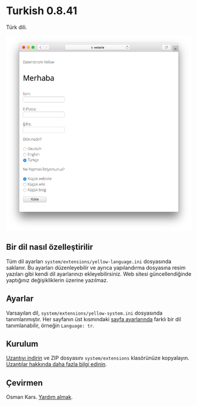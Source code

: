 # Turkish 0.8.41

Türk dili.

<p align="center"><img src="turkish-screenshot.png?raw=true" alt="Ekran görüntüsü"></p>

## Bir dil nasıl özelleştirilir

Tüm dil ayarları `system/extensions/yellow-language.ini` dosyasında saklanır. Bu ayarları düzenleyebilir ve ayrıca yapılandırma dosyasına resim yazıları gibi kendi dil ayarlarınızı ekleyebilirsiniz. Web sitesi güncellendiğinde yaptığınız değişikliklerin üzerine yazılmaz.

## Ayarlar

Varsayılan dil, `system/extensions/yellow-system.ini` dosyasında tanımlanmıştır. Her sayfanın üst kısmındaki [sayfa ayarlarında](https://github.com/annaesvensson/yellow-core#settings-page) farklı bir dil tanımlanabilir, örneğin `Language: tr`.

## Kurulum

[Uzantıyı indirin](https://github.com/datenstrom/yellow-extensions/raw/main/downloads/turkish.zip) ve ZIP dosyasını `system/extensions` klasörünüze kopyalayın. [Uzantılar hakkında daha fazla bilgi edinin](https://github.com/annaesvensson/yellow-update). 

## Çevirmen

Osman Kars. [Yardım almak](https://datenstrom.se/yellow/help/).
